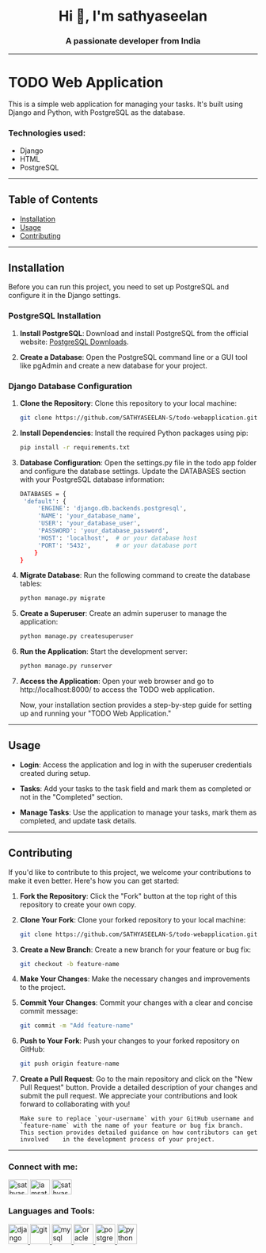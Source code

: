
<h1 align="center">Hi 👋, I'm sathyaseelan</h1>
<h3 align="center">A passionate developer from India</h3>
<hr>


# TODO Web Application

This is a simple web application for managing your tasks. It's built using Django and Python, with PostgreSQL as the database.
<h3>Technologies used:</h3>
<ul>
 <li>Django</li>
 <li>HTML</li>
 <li>PostgreSQL</li>
</ul>
<hr>


## Table of Contents

- [Installation](#installation)
- [Usage](#usage)
- [Contributing](#contributing)
<hr>

## Installation

Before you can run this project, you need to set up PostgreSQL and configure it in the Django settings.

### PostgreSQL Installation

1. **Install PostgreSQL**: Download and install PostgreSQL from the official website: [PostgreSQL Downloads](https://www.postgresql.org/download/).

2. **Create a Database**: Open the PostgreSQL command line or a GUI tool like pgAdmin and create a new database for your project.

### Django Database Configuration

1. **Clone the Repository**: Clone this repository to your local machine:

   ```bash
   git clone https://github.com/SATHYASEELAN-S/todo-webapplication.git

2. **Install Dependencies**: Install the required Python packages using pip:
 
   ```bash
   pip install -r requirements.txt

3. **Database Configuration**: Open the settings.py file in the todo app folder and configure the database settings. Update the DATABASES section with your PostgreSQL database information:

   ```bash
   DATABASES = {
    'default': {
        'ENGINE': 'django.db.backends.postgresql',
        'NAME': 'your_database_name',
        'USER': 'your_database_user',
        'PASSWORD': 'your_database_password',
        'HOST': 'localhost',  # or your database host
        'PORT': '5432',       # or your database port
       }
   }

4. **Migrate Database**: Run the following command to create the database tables:

    ```bash
    python manage.py migrate

5. **Create a Superuser**: Create an admin superuser to manage the application:
 
   ```bash
   python manage.py createsuperuser

6. **Run the Application**: Start the development server:

   ```bash
   python manage.py runserver

7. **Access the Application**: Open your web browser and go to http://localhost:8000/ to access the TODO web application. 

   Now, your installation section provides a step-by-step guide for setting up and running your "TODO Web Application."
<hr>   

## Usage

- **Login**: Access the application and log in with the superuser credentials created during setup.

- **Tasks**: Add your tasks to the task field and mark them as completed or not in the "Completed" section.

- **Manage Tasks**: Use the application to manage your tasks, mark them as completed, and update task details.
<hr>

## Contributing

If you'd like to contribute to this project, we welcome your contributions to make it even better. Here's how you can get started:

1. **Fork the Repository**: Click the "Fork" button at the top right of this repository to create your own copy.

2. **Clone Your Fork**: Clone your forked repository to your local machine:

   ```bash
   git clone https://github.com/SATHYASEELAN-S/todo-webapplication.git

3. **Create a New Branch**: Create a new branch for your feature or bug fix:

    ```bash
    git checkout -b feature-name

4. **Make Your Changes**: Make the necessary changes and improvements to the project.

5. **Commit Your Changes**: Commit your changes with a clear and concise commit message: 

    ```bash
    git commit -m "Add feature-name"
    
6. **Push to Your Fork**: Push your changes to your forked repository on GitHub:

    ```bash
    git push origin feature-name
7. **Create a Pull Request**: Go to the main repository and click on the "New Pull Request" button. Provide a detailed description of your changes and submit the pull request.
   We appreciate your contributions and look forward to collaborating with you!

   ```vbnet
   Make sure to replace `your-username` with your GitHub username and `feature-name` with the name of your feature or bug fix branch. This section provides detailed guidance on how contributors can get involved    in the development process of your project.
<hr>

<h3 align="left">Connect with me:</h3>
<p align="left">
<a href="https://linkedin.com/in/sathyaseelans" target="blank"><img align="center" src="https://raw.githubusercontent.com/rahuldkjain/github-profile-readme-generator/master/src/images/icons/Social/linked-in-alt.svg" alt="sathyaseelans" height="30" width="40" /></a>
<a href="https://www.hackerrank.com/iamsathyaseelan3" target="blank"><img align="center" src="https://raw.githubusercontent.com/rahuldkjain/github-profile-readme-generator/master/src/images/icons/Social/hackerrank.svg" alt="iamsathyaseelan3" height="30" width="40" /></a>
<a href="https://www.leetcode.com/sathyaseelan_s" target="blank"><img align="center" src="https://raw.githubusercontent.com/rahuldkjain/github-profile-readme-generator/master/src/images/icons/Social/leet-code.svg" alt="sathyaseelan_s" height="30" width="40" /></a>
</p>

<h3 align="left">Languages and Tools:</h3>
<p align="left"> <a href="https://www.djangoproject.com/" target="_blank" rel="noreferrer"> <img src="https://cdn.worldvectorlogo.com/logos/django.svg" alt="django" width="40" height="40"/> </a> <a href="https://git-scm.com/" target="_blank" rel="noreferrer"> <img src="https://www.vectorlogo.zone/logos/git-scm/git-scm-icon.svg" alt="git" width="40" height="40"/> </a> <a href="https://www.mysql.com/" target="_blank" rel="noreferrer"> <img src="https://raw.githubusercontent.com/devicons/devicon/master/icons/mysql/mysql-original-wordmark.svg" alt="mysql" width="40" height="40"/> </a> <a href="https://www.oracle.com/" target="_blank" rel="noreferrer"> <img src="https://raw.githubusercontent.com/devicons/devicon/master/icons/oracle/oracle-original.svg" alt="oracle" width="40" height="40"/> </a> <a href="https://www.postgresql.org" target="_blank" rel="noreferrer"> <img src="https://raw.githubusercontent.com/devicons/devicon/master/icons/postgresql/postgresql-original-wordmark.svg" alt="postgresql" width="40" height="40"/> </a> <a href="https://www.python.org" target="_blank" rel="noreferrer"> <img src="https://raw.githubusercontent.com/devicons/devicon/master/icons/python/python-original.svg" alt="python" width="40" height="40"/> </a> </p>

